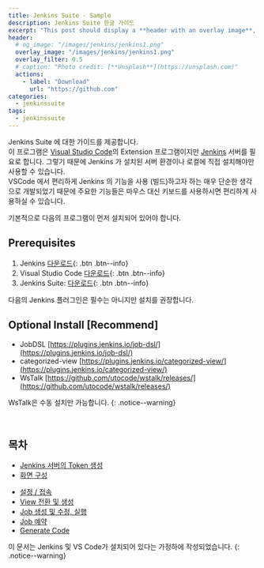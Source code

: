 ```yaml
---
title: Jenkins Suite - Sample
description: Jenkins Suite 한글 가이드
excerpt: "This post should display a **header with an overlay image**, if the theme supports it."
header:
  # og_image: "/images/jenkins/jenkins1.png"
  overlay_image: "/images/jenkins/jenkins1.png"
  overlay_filter: 0.5
  # caption: "Photo credit: [**Unsplash**](https://unsplash.com)"
  actions:
    - label: "Download"
      url: "https://github.com"
categories:
  - jenkinssuite
tags:
  - jenkinssuite
---
```


Jenkins Suite 에 대한 가이드를 제공합니다. <br />
이 프로그램은 [Visual Studio Code](https://code.visualstudio.com/)의 Extension 프로그램이지만 [Jenkins](https://www.jenkins.io/) 서버를 필요로 합니다. 그렇기 때문에 Jenkins 가 설치된 서버 환경이나 로컬에 직접 설치해야만 사용할 수 있습니다. <br />
VSCode 에서 편리하게 Jenkins 의 기능을 사용 (빌드)하고자 하는 매우 단순한 생각으로 개발되었기 때문에 주요한 기능들은 마우스 대신 키보드를 사용하시면 편리하게 사용하실 수 있습니다.

기본적으로 다음의 프로그램이 먼저 설치되어 있어야 합니다.

## Prerequisites

1. Jenkins [다운로드](https://www.jenkins.io/download/){: .btn .btn--info}
2. Visual Studio Code [다운로드](https://code.visualstudio.com/Download){: .btn .btn--info}
3. Jenkins Suite: [다운로드](https://marketplace.visualstudio.com/items?itemName=utocode.jenkinssuite){: .btn .btn--info}

다음의 Jenkins 플러그인은 필수는 아니지만 설치를 권장합니다.

## Optional Install [Recommend]
- JobDSL [https://plugins.jenkins.io/job-dsl/](https://plugins.jenkins.io/job-dsl/)
- categorized-view [https://plugins.jenkins.io/categorized-view/](https://plugins.jenkins.io/categorized-view/)
- WsTalk [https://github.com/utocode/wstalk/releases/](https://github.com/utocode/wstalk/releases/)

WsTalk은 수동 설치만 가능합니다.
{: .notice--warning}

<br />

## 목차
* [Jenkins 서버의 Token 생성](../../jenkins/jenkins-10-token/)
* [화면 구성](../jenkinssuite-20-layout/)
- [설정 / 접속](../jenkinssuite-30-connection)
- [View 전환 및 생성](../jenkinssuite-40-view)
- [Job 생성 및 수정, 실행](../jenkinssuite-50-job)
- [Job 예약](../jenkinssuite-60-reservation)
- [Generate Code](../jenkinssuite-70-generate)

이 문서는 Jenkins 및 VS Code가 설치되어 있다는 가정하에 작성되었습니다.
{: .notice--warning}
